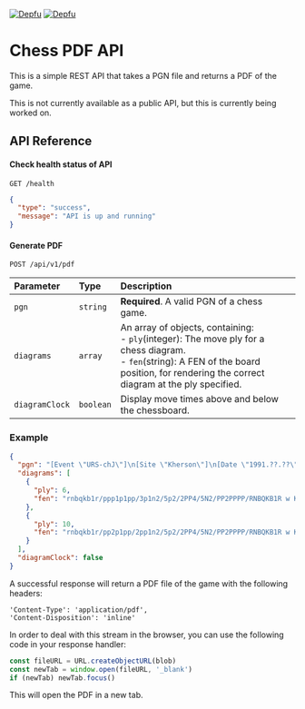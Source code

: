 [![Depfu](https://badges.depfu.com/badges/00d6d7706b342f7a9993d0081fa472d8/status.svg)](https://depfu.com)
[![Depfu](https://badges.depfu.com/badges/00d6d7706b342f7a9993d0081fa472d8/overview.svg)](https://depfu.com/github/TheRealOwenRees/chess-pdf-api?project_id=39437)

# Chess PDF API

This is a simple REST API that takes a PGN file and returns a PDF of the game. 

This is not currently available as a public API, but this is currently being worked on.


## API Reference

#### Check health status of API

```http
GET /health
```
```json
{
  "type": "success",
  "message": "API is up and running"
}
```


#### Generate PDF

```http
POST /api/v1/pdf
```

| Parameter      | Type      | Description                                                                                                                                                                                          |
|:---------------|:----------|:-----------------------------------------------------------------------------------------------------------------------------------------------------------------------------------------------------|
| `pgn`          | `string`  | **Required**. A valid PGN of a chess game.                                                                                                                                                           |
| `diagrams`     | `array`   | An array of objects, containing:<br/> - `ply`(integer): The move ply for a chess diagram.<br/> - `fen`(string): A FEN of the board position, for rendering the correct diagram at the ply specified. |
| `diagramClock` | `boolean` | Display move times above and below the chessboard.                                                                                                                                                   |                                                                                                                                                  |

### Example
```json
{
  "pgn": "[Event \"URS-chJ\"]\n[Site \"Kherson\"]\n[Date \"1991.??.??\"]\n[Round \"?\"]\n[White \"Ibragimov, Ildar\"]\n[Black \"Kramnik, Vladimir\"]\n[Result \"0-1\"]\n[ECO \"A88\"]\n[WhiteElo \"2455\"]\n[BlackElo \"2480\"]\n[PlyCount \"110\"]\n[EventDate \"1991.??.??\"]\n[Source \"ChessBase\"]\n\n1. d4 {A88: Dutch Defence: Leningrad System: 5 Nf3 0-0 6 0-0 d6 7 Nc3 c6} 1...\nd6 2. c4 f5 3. Nf3 Nf6 4. g3 g6 0-1\n",
  "diagrams": [
    {
      "ply": 6,
      "fen": "rnbqkb1r/ppp1p1pp/3p1n2/5p2/2PP4/5N2/PP2PPPP/RNBQKB1R w KQkq - 2 4"
    },
    {
      "ply": 10,
      "fen": "rnbqkb1r/pp2p1pp/2pp1n2/5p2/2PP4/5N2/PP2PPPP/RNBQKB1R w KQkq - 0 6"
    }
  ],
  "diagramClock": false
}
```

A successful response will return a PDF file of the game with the following headers:
```http
'Content-Type': 'application/pdf',
'Content-Disposition': 'inline'
```

In order to deal with this stream in the browser, you can use the following code in your response handler:
```javascript
const fileURL = URL.createObjectURL(blob)
const newTab = window.open(fileURL, '_blank')
if (newTab) newTab.focus()
```
This will open the PDF in a new tab.
